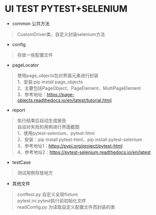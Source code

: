 ﻿# UI TEST PYTEST+SELENIUM

* common 公共方法
> CustomDriver类，自定义封装selenium方法

* config
> 存放一些配置文件

* pageLocator
> 使用page_objects包对界面元素进行封装<br>
1、安装:pip install page_objects<br>
2、主要包括PageObject、PageElement、MultiPageElement<br>
3、参考地址：https://page-objects.readthedocs.io/en/latest/tutorial.html

* report
> 执行结束后自动生成报告<br>
> 自动对失败的用例进行界面截图<br>
1、使用pytest-selenium、pytest-html<br>
2、安装：pip install pytest-html、pip install pytest-selenium<br>
3、参考地址1：https://pypi.org/project/pytest-html<br>
4、参考地址2：https://pytest-selenium.readthedocs.io/en/latest

* testCase    
> 测试用例存放地方

* 其他文件
> conftest.py 自定义全局fixture <br>
> pytest.ini pytest执行前初始化文件 <br>
> readConfig.py 为读取自定义配置文件而封装的类
